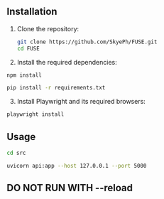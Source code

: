 ## Installation

1. Clone the repository:

   ```bash
   git clone https://github.com/SkyePh/FUSE.git
   cd FUSE
   ```
2. Install the required dependencies:

  ```bash
  npm install
  ```
 
  ```bash
  pip install -r requirements.txt
  ```
3. Install Playwright and its required browsers:

  ```bash
  playwright install
  ```

## Usage

   ```bash
   cd src
   ```

   ```bash
   uvicorn api:app --host 127.0.0.1 --port 5000
   ```

## DO NOT RUN WITH --reload
